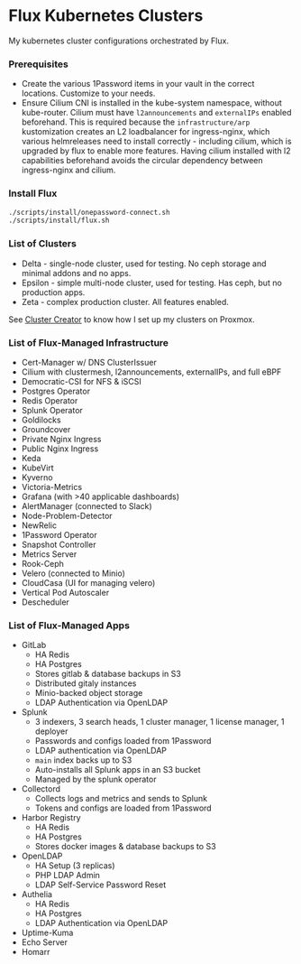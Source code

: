 # Flux Kubernetes Clusters
My kubernetes cluster configurations orchestrated by Flux.

### Prerequisites
* Create the various 1Password items in your vault in the correct locations. Customize to your needs.
* Ensure Cilium CNI is installed in the kube-system namespace, without kube-router. Cilium must have `l2announcements` and `externalIPs` enabled beforehand. This is required because the `infrastructure/arp` kustomization creates an L2 loadbalancer for ingress-nginx, which various helmreleases need to install correctly - including cilium, which is upgraded by flux to enable more features. Having cilium installed with l2 capabilities beforehand avoids the circular dependency between ingress-nginx and cilium.

### Install Flux
```bash
./scripts/install/onepassword-connect.sh
./scripts/install/flux.sh
```

### List of Clusters
* Delta - single-node cluster, used for testing. No ceph storage and minimal addons and no apps.
* Epsilon - simple multi-node cluster, used for testing. Has ceph, but no production apps.
* Zeta - complex production cluster. All features enabled.

See [Cluster Creator](https://github.com/christensenjairus/ClusterCreator) to know how I set up my clusters on Proxmox.

### List of Flux-Managed Infrastructure
* Cert-Manager w/ DNS ClusterIssuer
* Cilium with clustermesh, l2announcements, externalIPs, and full eBPF
* Democratic-CSI for NFS & iSCSI
* Postgres Operator
* Redis Operator
* Splunk Operator
* Goldilocks
* Groundcover
* Private Nginx Ingress
* Public Nginx Ingress
* Keda
* KubeVirt
* Kyverno
* Victoria-Metrics
* Grafana (with >40 applicable dashboards)
* AlertManager (connected to Slack)
* Node-Problem-Detector
* NewRelic
* 1Password Operator
* Snapshot Controller
* Metrics Server
* Rook-Ceph
* Velero (connected to Minio)
* CloudCasa (UI for managing velero)
* Vertical Pod Autoscaler
* Descheduler

### List of Flux-Managed Apps
* GitLab
  * HA Redis
  * HA Postgres
  * Stores gitlab & database backups in S3
  * Distributed gitaly instances
  * Minio-backed object storage
  * LDAP Authentication via OpenLDAP
* Splunk
  * 3 indexers, 3 search heads, 1 cluster manager, 1 license manager, 1 deployer
  * Passwords and configs loaded from 1Password
  * LDAP authentication via OpenLDAP
  * `main` index backs up to S3
  * Auto-installs all Splunk apps in an S3 bucket
  * Managed by the splunk operator
* Collectord
  * Collects logs and metrics and sends to Splunk
  * Tokens and configs are loaded from 1Password
* Harbor Registry
  * HA Redis
  * HA Postgres
  * Stores docker images & database backups to S3
* OpenLDAP
  * HA Setup (3 replicas)
  * PHP LDAP Admin
  * LDAP Self-Service Password Reset
* Authelia
  * HA Redis
  * HA Postgres
  * LDAP Authentication via OpenLDAP
* Uptime-Kuma
* Echo Server
* Homarr
